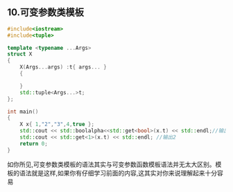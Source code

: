 ## 10.可变参数类模板

````CPP
#include<iostream>
#include<tuple>

template <typename ...Args>
struct X
{
	X(Args...args) :t{ args... }
	{

	}
	std::tuple<Args...>t;
};

int main()
{
	X x{ 1,"2","3",4,true };
	std::cout << std::boolalpha<<std::get<bool>(x.t) << std::endl;//输出true
	std::cout << std::get<1>(x.t) << std::endl; //输出2
	return 0;
}
````

如你所见,可变参数类模板的语法其实与可变参数函数模板语法并无太大区别。模板的语法就是这样,如果你有仔细学习前面的内容,这其实对你来说理解起来十分容易